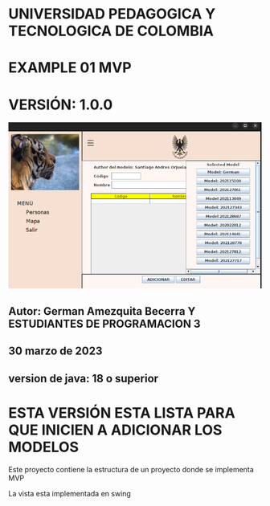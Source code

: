 
# UNIVERSIDAD PEDAGOGICA Y TECNOLOGICA DE COLOMBIA
# EXAMPLE 01 MVP
# VERSIÓN: 1.0.0

![Screenshot from 2023-04-01 05-43-48.png](assets%2Fdoc%2FScreenshot%20from%202023-04-01%2005-43-48.png)


## Autor: German Amezquita Becerra Y ESTUDIANTES DE PROGRAMACION 3
## 30 marzo de 2023

## version de java: 18 o superior

# ESTA VERSIÓN ESTA LISTA PARA QUE INICIEN A ADICIONAR LOS MODELOS


Este proyecto contiene la estructura de un proyecto donde se implementa MVP

La vista esta implementada en swing

